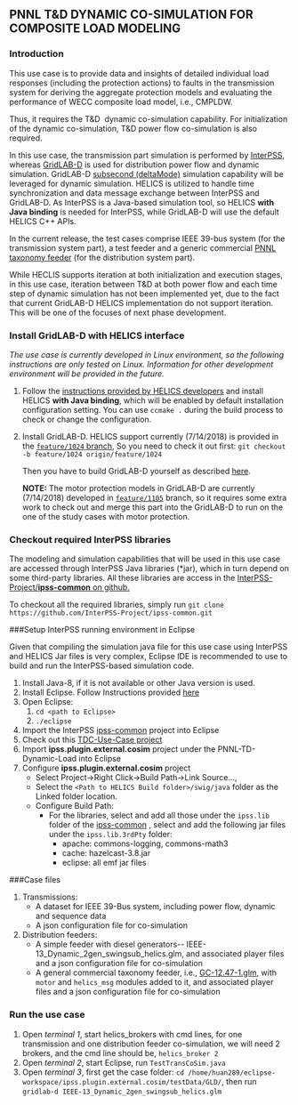 ## PNNL T&D DYNAMIC CO-SIMULATION  FOR COMPOSITE LOAD MODELING

### Introduction

This use case is to provide data and insights of detailed individual load responses (including the protection actions) to faults in the transmission system for deriving the aggregate protection models and evaluating the performance of WECC composite load model, i.e., CMPLDW.  

Thus, it requires  the T&D  dynamic co-simulation capability. For initialization of the dynamic co-simulation, T&D power flow co-simulation is also required.

In this use case, the transmission part simulation is performed by [InterPSS](www.interpss.og), whereas [GridLAB-D](https://www.gridlabd.org/) is used for distribution power flow and dynamic simulation. GridLAB-D [subsecond (deltaMode)](http://gridlab-d.sourceforge.net/wiki/index.php/Subsecond)  simulation capability will be leveraged for dynamic simulation.  HELICS is utilized to handle time synchronization and data message exchange between InterPSS and GridLAB-D. As InterPSS is a Java-based simulation tool, so HELICS **with Java binding** is needed for InterPSS, while GridLAB-D will use the default HELICS C++ APIs.

In the current release, the test cases comprise IEEE 39-bus system (for the transmission system part), a test feeder and a generic commercial [PNNL taxonomy feeder](http://gridlab-d.sourceforge.net/wiki/index.php/Feeder_Taxonomy) (for the distribution system part).

While HECLIS supports iteration at both initialization and execution stages,  in this use case, iteration between T&D at both power flow and each time step of dynamic simulation has not been implemented yet, due to the fact that current GridLAB-D HELICS implementation do not support iteration. This will be one of the focuses of next phase development.

### Install GridLAB-D with HELICS interface

*The use case is currently developed in Linux environment, so the following instructions are only tested on Linux. Information for other development environment will be provided in the future.*

1. Follow the [instructions provided by HELICS developers](https://github.com/GMLC-TDC/HELICS-src) and install HELICS **with Java binding**, which will be enabled by default installation configuration setting. You can use `ccmake .`  during the build process to check or change the configuration. 

2. Install GridLAB-D. HELICS support currently (7/14/2018) is provided in the [`feature/1024` branch](https://github.com/gridlab-d/gridlab-d/tree/feature/1024), So you need to check it out first: `git checkout -b feature/1024 origin/feature/1024`

   Then you have to build GridLAB-D yourself as described [here](https://github.com/GMLC-TDC/HELICS-Tutorial/tree/master/setup). 

   **NOTE:**  The motor protection models in GridLAB-D are currently (7/14/2018) developed in [`feature/1105`](https://github.com/gridlab-d/gridlab-d/tree/feature/1105) branch, so it requires some extra work to check out and merge this part into the GridLAB-D to run on the one of the study cases with motor protection.

### Checkout required InterPSS libraries 

The modeling and simulation capabilities that will be used in this use case are accessed through InterPSS Java libraries (*jar), which in turn depend on some third-party libraries. All these libraries are access in the [InterPSS-Project/**ipss-common**  on github.](https://github.com/InterPSS-Project/ipss-common)

To checkout all the required libraries, simply run `git clone https://github.com/InterPSS-Project/ipss-common.git`



###Setup InterPSS running environment in Eclipse

Given that compiling the simulation java file for this use case using InterPSS and HELICS Jar files is very complex, Eclipse IDE is recommended to use to build and run the InterPSS-based simulation code.

1. Install Java-8, if it is not available or other Java version is used.
2. Install Eclipse. Follow Instructions provided [here](https://www.eclipse.org/downloads/)
3. Open Eclipse:
   1. `cd <path to Eclipse>`
   2. `./eclipse`
4. Import the InterPSS [ipss-common](https://github.com/InterPSS-Project/ipss-common) project into Eclipse
5. Check out this [TDC-Use-Case project](https://github.com/GMLC-TDC/HELICS-Use-Cases)
6. Import **ipss.plugin.external.cosim** project under the PNNL-TD-Dynamic-Load into Eclipse
7. Configure  **ipss.plugin.external.cosim** project
   * Select Project->Right Click->Build Path->Link Source..., 
   * Select the `<Path to HELICS Build folder>/swig/java` folder as the Linked folder location.
   * Configure Build Path:
     * For the libraries, select and add all those under the `ipss.lib` folder of the [ipss-common](https://github.com/InterPSS-Project/ipss-common) , select and add the following jar files under the `ipss.lib.3rdPty` folder:
       * apache: commons-logging, commons-math3
       * cache: hazelcast-3.8.jar
       * eclipse: all emf  jar files

###Case files

1. Transmissions: 
   * A dataset for IEEE 39-Bus system, including power flow, dynamic and sequence data
   * A json configuration file for co-simulation
2. Distribution feeders:
   * A simple  feeder with diesel generators-- IEEE-13_Dynamic_2gen_swingsub_helics.glm, and associated player files and a json configuration file for co-simulation
   * A general commercial taxonomy feeder, i.e., [GC-12.47-1.glm](https://github.com/gridlab-d/Taxonomy_Feeders/blob/master/GC-12.47-1.glm), with  `motor` and `helics_msg` modules added to it, and associated player files and a json configuration file for co-simulation



### Run the use case

1. Open *terminal 1*, start helics_brokers with cmd lines, for one transmission and one distribution feeder co-simulation, we will need 2 brokers, and the cmd line should be, `helics_broker 2`
2. Open *terminal 2*, start Eclipse, run `TestTransCoSim.java`
3. Open *terminal 3*, first get the case folder: `cd /home/huan289/eclipse-workspace/ipss.plugin.external.cosim/testData/GLD/`, then run `gridlab-d IEEE-13_Dynamic_2gen_swingsub_helics.glm`



###  